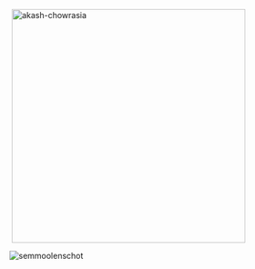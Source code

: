 <p>&nbsp;<img align="center" src="https://github-readme-stats.vercel.app/api?username=akash-chowrasia&show_icons=true&locale=en" alt="akash-chowrasia" width="410" /></p>

<p><img align="left" src='https://github-readme-stats.vercel.app/api?username=semmoolenschot&show_icons=true&theme=radical' alt="semmoolenschot" /></p>
